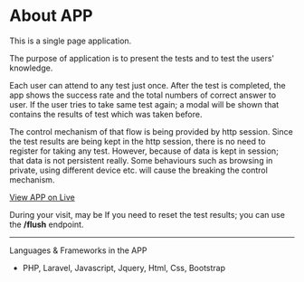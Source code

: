 # About APP

This is a single page application.

The purpose of application is to present the tests and to test the users' knowledge.

Each user can attend to any test just once. After the test is completed, the app shows the success rate and the total numbers of correct answer to user. If the user tries to take same test again; a modal will be shown that contains the results of test which was taken before.

The control mechanism of that flow is being provided by http session. Since the test results are being kept in the http session, there is no need to register for taking any test. However, because of data is kept in session; that data is not persistent really. Some behaviours such as browsing in private, using different device etc. will cause the breaking the control mechanism.

[View APP on Live](http://ec2-34-245-204-97.eu-west-1.compute.amazonaws.com/survival/public/index.php)


During your visit, may be If you need to reset the test results; you can use the **/flush** endpoint. 


---

Languages & Frameworks in the APP

+ PHP, Laravel, Javascript, Jquery, Html, Css, Bootstrap





